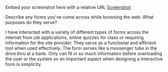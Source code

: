 Embed your screenshot here with a relative URL
[Screenshot](./images/assignment-7-screenshot.png)

Describe any forms you've come across while browsing the web. What purposes do they serve?

I have interacted with a variety of different types of forms across the internet from job applications,
online quizzes for class or requiring information for the site provider.  They serve as a functional
and efficient tool when used effectively.  The form serves like a messenger tube in the drive thru at a
bank.  Only can fit in so much information before overloading the user or the system so an important
aspect when designing a interactive form is simplicity. 
